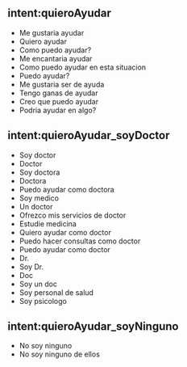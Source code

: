 ## intent:quieroAyudar
- Me gustaria ayudar
- Quiero ayudar
- Como puedo ayudar?
- Me encantaria ayudar
- Como puedo ayudar en esta situacion
- Puedo ayudar?
- Me gustaria ser de ayuda
- Tengo ganas de ayudar
- Creo que puedo ayudar
- Podria ayudar en algo?

## intent:quieroAyudar_soyDoctor
- Soy doctor
- Doctor
- Soy doctora
- Doctora
- Puedo ayudar como doctora
- Soy medico
- Un doctor
- Ofrezco mis servicios de doctor
- Estudie medicina
- Quiero ayudar como doctor
- Puedo hacer consultas como doctor
- Puedo ayudar como doctor
- Dr.
- Soy Dr.
- Doc
- Soy un doc
- Soy personal de salud
- Soy psicologo

## intent:quieroAyudar_soyNinguno
- No soy ninguno
- No soy ninguno de ellos
